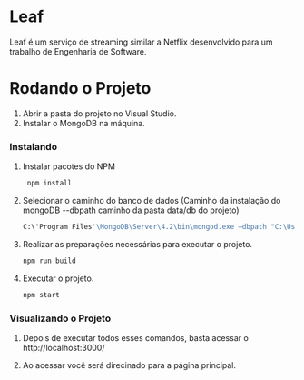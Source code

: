 # Leaf
Leaf é um serviço de streaming similar a Netflix desenvolvido para um trabalho de Engenharia de Software. 

# Rodando o Projeto

1. Abrir a pasta do projeto no Visual Studio.
2. Instalar o MongoDB na máquina.

### Instalando 

1. Instalar pacotes do NPM
   ```sh 
    npm install
   ```
      
2. Selecionar o caminho do banco de dados (Caminho da instalação do mongoDB --dbpath caminho da pasta data/db do projeto)
    ```sh 
    C:\'Program Files'\MongoDB\Server\4.2\bin\mongod.exe –dbpath "C:\Users\Lucas\Desktop\Leaf\Leaf_c\data\db
    ```

3. Realizar as preparações necessárias para executar o projeto.
    ```sh 
    npm run build 
    ```

4. Executar o projeto. 
    ```sh
    npm start
    ```

### Visualizando o Projeto
1. Depois de executar todos esses comandos, basta acessar o
http://localhost:3000/

5. Ao acessar você será direcinado para a página principal.
